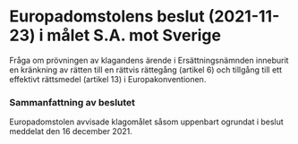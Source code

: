 # Europadomstolens beslut (2021-11-23) i målet S.A. mot Sverige

Fråga om prövningen av klagandens ärende i Ersättningsnämnden inneburit en kränkning av rätten till en rättvis rättegång (artikel 6) och tillgång till ett effektivt rättsmedel (artikel 13) i Europakonventionen.

### Sammanfattning av beslutet

Europadomstolen avvisade klagomålet såsom uppenbart ogrundat i beslut meddelat den 16 december 2021.
